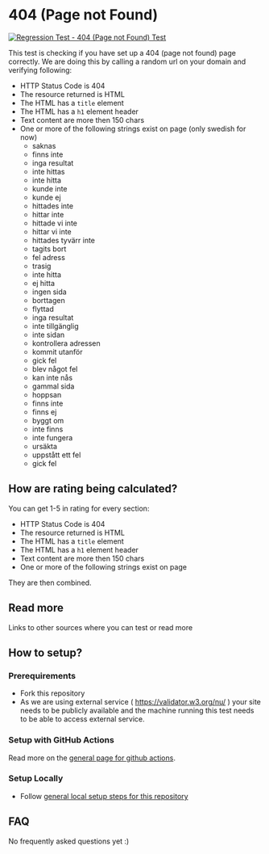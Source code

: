 # 404 (Page not Found)
[![Regression Test - 404 (Page not Found) Test](https://github.com/Webperf-se/webperf_core/actions/workflows/regression-test-404.yml/badge.svg)](https://github.com/Webperf-se/webperf_core/actions/workflows/regression-test-404.yml)

This test is checking if you have set up a 404 (page not found) page correctly.
We are doing this by calling a random url on your domain and verifying following:
- HTTP Status Code is 404
- The resource returned is HTML
- The HTML has a `title` element
- The HTML has a `h1` element header
- Text content are more then 150 chars
- One or more of the following strings exist on page (only swedish for now)
  - saknas
  - finns inte
  - inga resultat
  - inte hittas
  - inte hitta
  - kunde inte
  - kunde ej
  - hittades inte
  - hittar inte
  - hittade vi inte
  - hittar vi inte
  - hittades tyvärr inte
  - tagits bort
  - fel adress
  - trasig
  - inte hitta
  - ej hitta
  - ingen sida
  - borttagen
  - flyttad
  - inga resultat
  - inte tillgänglig
  - inte sidan
  - kontrollera adressen
  - kommit utanför
  - gick fel
  - blev något fel
  - kan inte nås
  - gammal sida
  - hoppsan
  - finns inte
  - finns ej
  - byggt om
  - inte finns
  - inte fungera
  - ursäkta
  - uppstått ett fel
  - gick fel

## How are rating being calculated?

You can get 1-5 in rating for every section:
- HTTP Status Code is 404
- The resource returned is HTML
- The HTML has a `title` element
- The HTML has a `h1` element header
- Text content are more then 150 chars
- One or more of the following strings exist on page

They are then combined.

## Read more

Links to other sources where you can test or read more

## How to setup?

### Prerequirements

* Fork this repository
* As we are using external service ( https://validator.w3.org/nu/ ) your site needs to be publicly available and the machine running
this test needs to be able to access external service.

### Setup with GitHub Actions

Read more on the [general page for github actions](../getting-started-github-actions.md).

### Setup Locally

* Follow [general local setup steps for this repository](../getting-started-local.md)

## FAQ

No frequently asked questions yet :)
